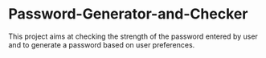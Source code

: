 # Password-Generator-and-Checker
This project aims at checking the strength of the password entered by user and to generate a password based on user preferences.
